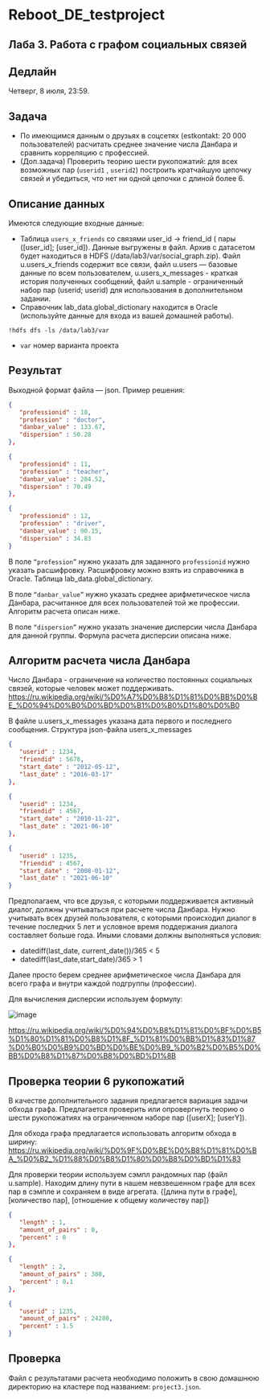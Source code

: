 # Reboot_DE_testproject

## Лаба 3. Работа с графом социальных связей

## Дедлайн

Четверг, 8 июля, 23:59.

## Задача

* По имеющимся данным о друзьях в соцсетях (estkontakt: 20 000 пользователей) расчитать среднее значение числа Данбара и сравнить корреляцию с профессией.
* (Доп.задача) Проверить теорию шести рукопожатий: для всех возможных пар (`userid1` , `userid2`) построить кратчайшую цепочку связей и убедиться, что нет ни одной цепочки с длиной более 6.

## Описание данных

Имеются следующие входные данные:

* Таблица `users_x_friends` со связями user_id -> friend_id ( пары ([user_id]; [user_id]). Данные выгружены в файл.
   Архив с датасетом будет находиться в HDFS (/data/lab3/var/social_graph.zip). Файл u.users_x_friends содержит все связи, файл u.users — базовые данные по всем пользователем,      u.users_x_messages - краткая история полученных сообщений, файл u.sample - ограниченный набор пар (userid; userid) для использования в дополнительном задании.
* Справочник lab_data.global_dictionary находится в Oracle (используйте данные для входа из вашей домашней работы). 

`!hdfs dfs -ls /data/lab3/var`
* `var` номер варианта проекта

## Результат

Выходной формат файла — json. Пример решения:

```json
{
   "professionid" : 10,
   "profession" : "doctor",
   "danbar_value" : 133.67,
   "dispersion" : 50.28
},

{
   "professionid" : 11,
   "profession" : "teacher",
   "danbar_value" : 284.52,
   "dispersion" : 70.49
},

{
   "professionid" : 12,
   "profession" : "driver",
   "danbar_value" : 90.15,
   "dispersion" : 34.83
}
```

В поле `“profession”` нужно указать для заданного `professionid` нужно указать расшифровку. Расшифровку можно взять из справочника в Oracle. Таблица lab_data.global_dictionary.

В поле `“danbar_value”` нужно указать среднее арифметическое числа Данбара, расчитанное для всех пользователей той же профессии. Алгоритм расчета описан ниже.

В поле `“dispersion”` нужно указать значение дисперсии числа Данбара для данной группы. Формула расчета дисперсии описана ниже.

## Алгоритм расчета числа Данбара

Число Данбара - ограничение на количество постоянных социальных связей, которые человек может поддерживать. 
https://ru.wikipedia.org/wiki/%D0%A7%D0%B8%D1%81%D0%BB%D0%BE_%D0%94%D0%B0%D0%BD%D0%B1%D0%B0%D1%80%D0%B0

В файле u.users_x_messages указана дата первого и последнего сообщения. Структура json-файла users_x_messages

```json
{
   "userid" : 1234,
   "friendid" : 5678,
   "start_date" : "2012-05-12",
   "last_date" : "2016-03-17"
},

{
   "userid" : 1234,
   "friendid" : 4567,
   "start_date" : "2010-11-22",
   "last_date" : "2021-06-10"
},

{
   "userid" : 1235,
   "friendid" : 4567,
   "start_date" : "2008-01-12",
   "last_date" : "2021-06-10"
}
```
Предполагаем, что все друзья, с которыми поддерживается активный диалог, должны учитываться при расчете числа Данбара.
Нужно учитывать всех друзей пользователя, с которыми происходил диалог в течение последних 5 лет и условное время поддержания диалога составляет больше года.
Иными словами должны выполняться условия:

* datediff(last_date, current_date())/365 < 5
* datediff(last_date,start_date)/365 > 1

Далее просто берем среднее арифметическое числа Данбара для всего графа и внутри каждой подгруппы (профессии).

Для вычисления дисперсии используем формулу:

![image](https://user-images.githubusercontent.com/49373421/121674532-d9b24980-caba-11eb-9cdf-3ec373896d7e.png)

https://ru.wikipedia.org/wiki/%D0%94%D0%B8%D1%81%D0%BF%D0%B5%D1%80%D1%81%D0%B8%D1%8F_%D1%81%D0%BB%D1%83%D1%87%D0%B0%D0%B9%D0%BD%D0%BE%D0%B9_%D0%B2%D0%B5%D0%BB%D0%B8%D1%87%D0%B8%D0%BD%D1%8B

## Проверка теории 6 рукопожатий

В качестве дополнительного задания предлагается вариация задачи обхода графа.
Предлагается проверить или опровергнуть теорию о шести рукопожатиях на ограниченном наборе пар ([userX]; [userY]).

Для обхода графа предлагается использовать алгоритм обхода в ширину:
https://ru.wikipedia.org/wiki/%D0%9F%D0%BE%D0%B8%D1%81%D0%BA_%D0%B2_%D1%88%D0%B8%D1%80%D0%B8%D0%BD%D1%83

Для проверки теории используем сэмпл рандомных пар (файл u.sample). 
Находим длину пути в нашем невзвешенном графе для всех пар в сэмпле и сохраняем в виде агрегата.
{[длина пути в графе], [количество пар], [отношение к общему количеству пар]}

```json
{
   "length" : 1,
   "amount_of_pairs" : 0,
   "percent" : 0
},

{
   "length" : 2,
   "amount_of_pairs" : 380,
   "percent" : 0.1
},

{
   "userid" : 1235,
   "amount_of_pairs" : 24280,
   "percent" : 1.5
}
```

## Проверка

Файл с результатами расчета необходимо положить в свою домашнюю директорию на кластере под названием: `project3.json`.
